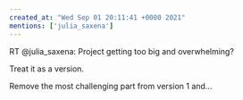 ```yaml
---
created_at: "Wed Sep 01 20:11:41 +0000 2021"
mentions: ['julia_saxena']
---
```


RT @julia_saxena: Project getting too big and overwhelming? 

Treat it as a version. 

Remove the most challenging part from version 1 and…